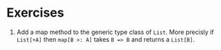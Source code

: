 # Exercises

1. Add a map method to the generic type class of `List`. More precisly if
   `List[+A]` then `map[B >: A]` takes `B => B` and returns a `List[B]`.